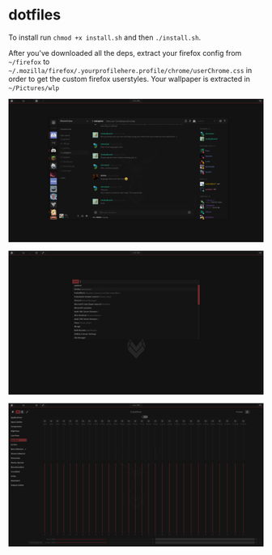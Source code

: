 # dotfiles
To install run `chmod +x install.sh` and then `./install.sh`.

After you've downloaded all the deps, extract your firefox config from `~/firefox` to `~/.mozilla/firefox/.yourprofilehere.profile/chrome/userChrome.css` in order to get the custom firefox userstyles.
Your wallpaper is extracted in `~/Pictures/wlp`

![img1](https://raw.githubusercontent.com/Vixtron/dotfiles/master/wallpapers/deerdiscord.png)

![img2](https://raw.githubusercontent.com/Vixtron/dotfiles/master/wallpapers/deerrofi.png)

![img3](https://raw.githubusercontent.com/Vixtron/dotfiles/master/wallpapers/deereq.png)
